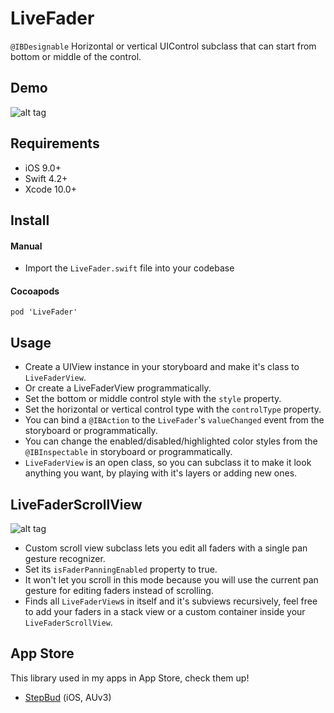 LiveFader
===

`@IBDesignable` Horizontal or vertical UIControl subclass that can start from bottom or middle of the control.

Demo
----

![alt tag](https://github.com/cemolcay/LiveFader/raw/master/demo.gif)

Requirements
----

* iOS 9.0+
* Swift 4.2+
* Xcode 10.0+

Install
----

#### Manual

* Import the `LiveFader.swift` file into your codebase

#### Cocoapods

```
pod 'LiveFader'
```

Usage
----

* Create a UIView instance in your storyboard and make it's class to `LiveFaderView`.
* Or create a LiveFaderView programmatically.
* Set the bottom or middle control style with the `style` property.
* Set the horizontal or vertical control type with the `controlType` property.
* You can bind a `@IBAction` to the `LiveFader`'s `valueChanged` event from the storyboard or programmatically.
* You can change the enabled/disabled/highlighted color styles from the `@IBInspectable` in storyboard or programmatically.
* `LiveFaderView` is an open class, so you can subclass it to make it look anything you want, by playing with it's layers or adding new ones.

LiveFaderScrollView
----

![alt tag](https://github.com/cemolcay/LiveFader/raw/master/scroll.gif)

* Custom scroll view subclass lets you edit all faders with a single pan gesture recognizer.
* Set its `isFaderPanningEnabled` property to true. 
* It won't let you scroll in this mode because you will use the current pan gesture for editing faders instead of scrolling.
* Finds all `LiveFaderView`s in itself and it's subviews recursively, feel free to add your faders in a stack view or a custom container inside your `LiveFaderScrollView`.

App Store
----

This library used in my apps in App Store, check them up!  
* [StepBud](https://itunes.apple.com/us/app/stepbud-auv3-midi-sequencer/id1453104408?mt=8) (iOS, AUv3)
